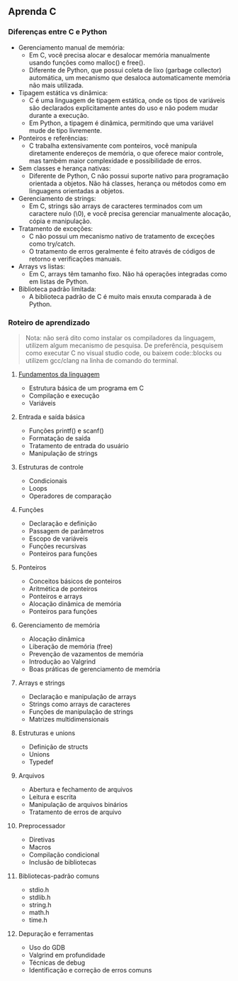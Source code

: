 ## Aprenda C

### Diferenças entre C e Python

- Gerenciamento manual de memória:
    - Em C, você precisa alocar e desalocar memória manualmente usando funções como malloc() e free().
    - Diferente de Python, que possui coleta de lixo (garbage collector) automática, um mecanismo que desaloca automaticamente memória não mais utilizada.
- Tipagem estática vs dinâmica:
    - C é uma linguagem de tipagem estática, onde os tipos de variáveis são declarados explicitamente antes do uso e não podem mudar durante a execução.
    - Em Python, a tipagem é dinâmica, permitindo que uma variável mude de tipo livremente.
- Ponteiros e referências:
    - C trabalha extensivamente com ponteiros, você manipula diretamente endereços de memória, o que oferece maior controle, mas também maior complexidade e possibilidade de erros.
- Sem classes e herança nativas:
    - Diferente de Python, C não possui suporte nativo para programação orientada a objetos. Não há classes, herança ou métodos como em linguagens orientadas a objetos.
- Gerenciamento de strings:
    - Em C, strings são arrays de caracteres terminados com um caractere nulo (\0), e você precisa gerenciar manualmente alocação, cópia e manipulação.
- Tratamento de exceções:
    - C não possui um mecanismo nativo de tratamento de exceções como try/catch.
    - O tratamento de erros geralmente é feito através de códigos de retorno e verificações manuais.
- Arrays vs listas:
    - Em C, arrays têm tamanho fixo. Não há operações integradas como em listas de Python.
- Biblioteca padrão limitada:
    - A biblioteca padrão de C é muito mais enxuta comparada à de Python.

### Roteiro de aprendizado
> Nota: não será dito como instalar os compiladores da linguagem, utilizem algum mecanismo de pesquisa. De preferência, pesquisem como executar C no visual studio code, ou baixem code::blocks ou utilizem gcc/clang na linha de comando do terminal.

1. [Fundamentos da linguagem](./src/basico/basico.md)
   - Estrutura básica de um programa em C
   - Compilação e execução
   - Variáveis

2. Entrada e saída básica
   - Funções printf() e scanf()
   - Formatação de saída
   - Tratamento de entrada do usuário
   - Manipulação de strings

3. Estruturas de controle
   - Condicionais
   - Loops
   - Operadores de comparação

4. Funções
   - Declaração e definição
   - Passagem de parâmetros
   - Escopo de variáveis
   - Funções recursivas
   - Ponteiros para funções

5. Ponteiros
   - Conceitos básicos de ponteiros
   - Aritmética de ponteiros
   - Ponteiros e arrays
   - Alocação dinâmica de memória
   - Ponteiros para funções

6. Gerenciamento de memória
   - Alocação dinâmica
   - Liberação de memória (free)
   - Prevenção de vazamentos de memória
   - Introdução ao Valgrind
   - Boas práticas de gerenciamento de memória

7. Arrays e strings
   - Declaração e manipulação de arrays
   - Strings como arrays de caracteres
   - Funções de manipulação de strings
   - Matrizes multidimensionais

8. Estruturas e unions
   - Definição de structs
   - Unions
   - Typedef

9. Arquivos
   - Abertura e fechamento de arquivos
   - Leitura e escrita
   - Manipulação de arquivos binários
   - Tratamento de erros de arquivo

10. Preprocessador
    - Diretivas
    - Macros
    - Compilação condicional
    - Inclusão de bibliotecas

11. Bibliotecas-padrão comuns
    - stdio.h
    - stdlib.h
    - string.h
    - math.h
    - time.h

12. Depuração e ferramentas
    - Uso do GDB
    - Valgrind em profundidade
    - Técnicas de debug
    - Identificação e correção de erros comuns
